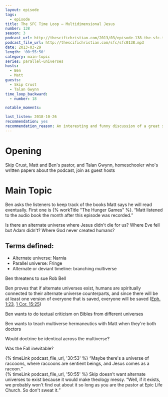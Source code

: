 ```yaml
---
layout: episode
tags:
  - episode
title: The SFC Time Loop – Multidimensional Jesus
number: 138
season: 3
podcast_url: http://thescifichristian.com/2013/03/episode-138-the-sfc-time-loop-multidimensional-jesus/
podcast_file_url: http://thescifichristian.com/sfc/sfc0138.mp3
date: 2013-03-29
length: '00:55:50'
category: main-topic
series: parallel-universes
hosts:
  - Ben
  - Matt
guests:
  - Skip Crust
  - Talan Gwynn
time_loop_backward: 
  - number: 18

notable_moments:

last_listen: 2018-10-26
recommendation: yes
recommendation_reason: An interesting and funny discussion of a great sci-fi topic and how it relates to Christianity. Featuring delirious Ben!
---
```

# Opening
Skip Crust, Matt and Ben's pastor, and Talan Gwynn, homeschooler who's written papers about the podcast, join as guest hosts



# Main Topic
Ben asks the listeners to keep track of the books Matt says he will read eventually. First one is {% workTitle "The Hunger Games" %}. <q class="archivist inline">Matt listened to the audio book the month after this episode was recorded.</q>

Is there an alternate universe where Jesus didn't die for us? Where Eve fell but Adam didn't? Where God never created humans? 

## Terms defined:
- Alternate universe: Narnia 
- Parallel universe: Fringe 
- Alternate or deviant timeline: branching multiverse 

Ben threatens to sue Rob Bell

Ben proves that if alternate universes exist, humans are spiritually connected to their alternate universe counterparts, and since there will be at least one version of everyone that is saved, everyone will be saved ([Eph. 1:23](https://www.biblegateway.com/passage/?search=ephesians+1%3A23&version=ESV), [1 Cor. 15:25](https://www.biblegateway.com/passage/?search=1+cor+15%3A25&version=ESV)) 

Ben wants to do textual criticism on Bibles from different universes

Ben wants to teach multiverse hermaneutics with Matt when they're both doctors

Would doctrine be identical across the multiverse? 

Was the Fall inevitable? 

<div class="quote">
  {% timeLink podcast_file_url, '30:53' %}
  <q class="ben">Maybe there's a universe of raccoons, where raccoons are sentient beings, and Jesus comes as a racoon.</q>
</div>

<div class="quote">
  {% timeLink podcast_file_url, '50:55' %}
  <span class="quote-context is-size-6">Skip doesn't want alternate universes to exist because it would make theology messy.</span>
  <q class="ben">Well, if it exists, we probably won't find out about it so long as you are the pastor at Epic Life Church. So don't sweat it.</q>
</div>